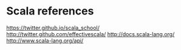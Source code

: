 # Scala references
https://twitter.github.io/scala_school/
http://twitter.github.com/effectivescala/
http://docs.scala-lang.org/
http://www.scala-lang.org/api/
